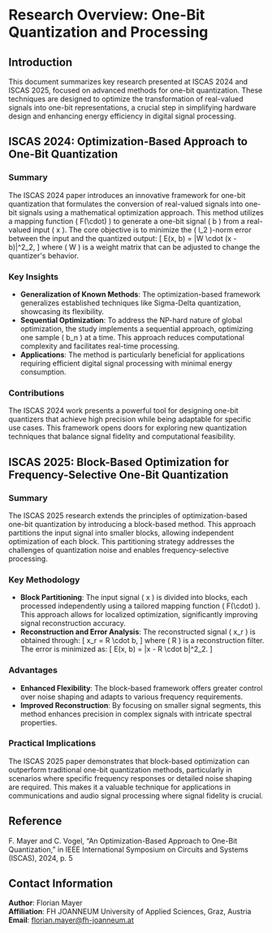 # Research Overview: One-Bit Quantization and Processing

## Introduction

This document summarizes key research presented at ISCAS 2024 and ISCAS 2025, focused on advanced methods for one-bit quantization. These techniques are designed to optimize the transformation of real-valued signals into one-bit representations, a crucial step in simplifying hardware design and enhancing energy efficiency in digital signal processing.

## ISCAS 2024: Optimization-Based Approach to One-Bit Quantization

### Summary
The ISCAS 2024 paper introduces an innovative framework for one-bit quantization that formulates the conversion of real-valued signals into one-bit signals using a mathematical optimization approach. This method utilizes a mapping function \( F(\cdot) \) to generate a one-bit signal \( b \) from a real-valued input \( x \). The core objective is to minimize the \( l_2 \)-norm error between the input and the quantized output:
\[
E(x, b) = \|W \cdot (x - b)\|^2_2,
\]
where \( W \) is a weight matrix that can be adjusted to change the quantizer's behavior.

### Key Insights
- **Generalization of Known Methods**: The optimization-based framework generalizes established techniques like Sigma-Delta quantization, showcasing its flexibility.
- **Sequential Optimization**: To address the NP-hard nature of global optimization, the study implements a sequential approach, optimizing one sample \( b_n \) at a time. This approach reduces computational complexity and facilitates real-time processing.
- **Applications**: The method is particularly beneficial for applications requiring efficient digital signal processing with minimal energy consumption.

### Contributions
The ISCAS 2024 work presents a powerful tool for designing one-bit quantizers that achieve high precision while being adaptable for specific use cases. This framework opens doors for exploring new quantization techniques that balance signal fidelity and computational feasibility.

## ISCAS 2025: Block-Based Optimization for Frequency-Selective One-Bit Quantization

### Summary
The ISCAS 2025 research extends the principles of optimization-based one-bit quantization by introducing a block-based method. This approach partitions the input signal into smaller blocks, allowing independent optimization of each block. This partitioning strategy addresses the challenges of quantization noise and enables frequency-selective processing.

### Key Methodology
- **Block Partitioning**: The input signal \( x \) is divided into blocks, each processed independently using a tailored mapping function \( F(\cdot) \). This approach allows for localized optimization, significantly improving signal reconstruction accuracy.
- **Reconstruction and Error Analysis**: The reconstructed signal \( x_r \) is obtained through:
\[
x_r = R \cdot b,
\]
where \( R \) is a reconstruction filter. The error is minimized as:
\[
E(x, b) = \|x - R \cdot b\|^2_2.
\]

### Advantages
- **Enhanced Flexibility**: The block-based framework offers greater control over noise shaping and adapts to various frequency requirements.
- **Improved Reconstruction**: By focusing on smaller signal segments, this method enhances precision in complex signals with intricate spectral properties.

### Practical Implications
The ISCAS 2025 paper demonstrates that block-based optimization can outperform traditional one-bit quantization methods, particularly in scenarios where specific frequency responses or detailed noise shaping are required. This makes it a valuable technique for applications in communications and audio signal processing where signal fidelity is crucial.

## Reference

F. Mayer and C. Vogel, “An Optimization-Based Approach to One-Bit Quantization,” in IEEE International Symposium on Circuits and Systems (ISCAS), 2024, p. 5

## Contact Information

**Author**: Florian Mayer  
**Affiliation**: FH JOANNEUM University of Applied Sciences, Graz, Austria  
**Email**: [florian.mayer@fh-joanneum.at](mailto:florian.mayer@fh-joanneum.at)


